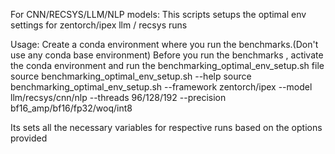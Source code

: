 For CNN/RECSYS/LLM/NLP models:
This scripts setups the optimal env settings for zentorch/ipex llm / recsys runs

Usage:
Create a conda environment where you run the benchmarks.(Don't use any conda base environment)
Before you run the benchmarks , activate the conda environment and run the benchmarking_optimal_env_setup.sh file
source benchmarking_optimal_env_setup.sh --help
source benchmarking_optimal_env_setup.sh --framework zentorch/ipex --model llm/recsys/cnn/nlp --threads 96/128/192 --precision bf16_amp/bf16/fp32/woq/int8

Its sets all the necessary variables for respective runs based on the options provided